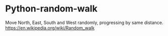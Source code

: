 # Python-random-walk
Move North, East, South and West randomly, progressing by same distance.   https://en.wikipedia.org/wiki/Random_walk
